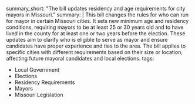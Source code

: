 summary_short: "The bill updates residency and age requirements for city mayors in Missouri."
summary: |
  This bill changes the rules for who can run for mayor in certain Missouri cities. It sets new minimum age and residency conditions, requiring mayors to be at least 25 or 30 years old and to have lived in the county for at least one or two years before the election. These updates aim to clarify who is eligible to serve as mayor and ensure candidates have proper experience and ties to the area. The bill applies to specific cities with different requirements based on their size or location, affecting future mayoral candidates and local elections.
tags:
  - Local Government
  - Elections
  - Residency Requirements
  - Mayors
  - Missouri Legislation
